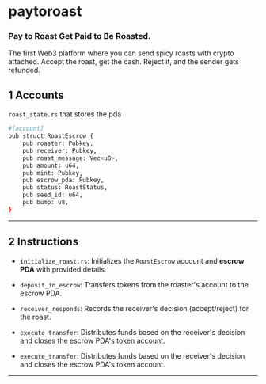 # paytoroast 
### Pay to Roast Get Paid to Be Roasted.
The first Web3 platform where you can send spicy roasts with crypto attached. Accept the roast, get the cash. Reject it, and the sender gets refunded.

## 1 Accounts
``` roast_state.rs ``` that stores the pda 
``` bash 
#[account]
pub struct RoastEscrow {
    pub roaster: Pubkey,
    pub receiver: Pubkey,
    pub roast_message: Vec<u8>,
    pub amount: u64,
    pub mint: Pubkey,
    pub escrow_pda: Pubkey,
    pub status: RoastStatus,
    pub seed_id: u64,
    pub bump: u8,
}
``` 
---
## 2 Instructions

- ```initialize_roast.rs```: Initializes the ```RoastEscrow``` account and **escrow PDA** with provided details.

- ```deposit_in_escrow```: Transfers tokens from the roaster's account to the escrow PDA.

- ```receiver_responds```: Records the receiver's decision (accept/reject) for the roast.

- ```execute_transfer```: Distributes funds based on the receiver's decision and closes the escrow PDA's token account.
- ```execute_transfer```: Distributes funds based on the receiver's decision and closes the escrow PDA's token account.

---